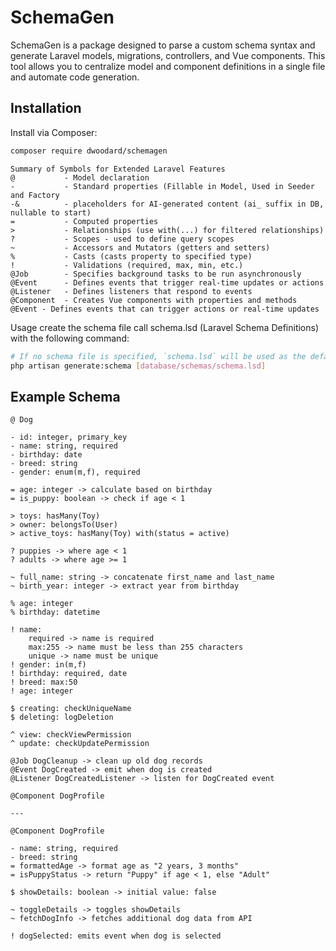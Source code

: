 # SchemaGen

SchemaGen is a package designed to parse a custom schema syntax and generate Laravel models, migrations, controllers, and Vue components. This tool allows you to centralize model and component definitions in a single file and automate code generation.

## Installation

Install via Composer:

```bash
composer require dwoodard/schemagen
```

```
Summary of Symbols for Extended Laravel Features
@           - Model declaration
-           - Standard properties (Fillable in Model, Used in Seeder and Factory
-&          - placeholders for AI-generated content (ai_ suffix in DB, nullable to start)
=           - Computed properties
>           - Relationships (use with(...) for filtered relationships)
?           - Scopes - used to define query scopes
~           - Accessors and Mutators (getters and setters)
%           - Casts (casts property to specified type)
!           - Validations (required, max, min, etc.)
@Job        - Specifies background tasks to be run asynchronously
@Event      - Defines events that trigger real-time updates or actions
@Listener   - Defines listeners that respond to events
@Component  - Creates Vue components with properties and methods
@Event - Defines events that can trigger actions or real-time updates
```

Usage
create the schema file call schema.lsd (Laravel Schema Definitions) with the following command:
```bash
# If no schema file is specified, `schema.lsd` will be used as the default.
php artisan generate:schema [database/schemas/schema.lsd]
```

## Example Schema
```
@ Dog

- id: integer, primary_key
- name: string, required
- birthday: date
- breed: string
- gender: enum(m,f), required

= age: integer -> calculate based on birthday
= is_puppy: boolean -> check if age < 1

> toys: hasMany(Toy)
> owner: belongsTo(User)
> active_toys: hasMany(Toy) with(status = active)

? puppies -> where age < 1
? adults -> where age >= 1

~ full_name: string -> concatenate first_name and last_name
~ birth_year: integer -> extract year from birthday

% age: integer
% birthday: datetime

! name: 
    required -> name is required
    max:255 -> name must be less than 255 characters
    unique -> name must be unique
! gender: in(m,f)
! birthday: required, date
! breed: max:50
! age: integer

$ creating: checkUniqueName
$ deleting: logDeletion

^ view: checkViewPermission
^ update: checkUpdatePermission

@Job DogCleanup -> clean up old dog records
@Event DogCreated -> emit when dog is created
@Listener DogCreatedListener -> listen for DogCreated event

@Component DogProfile

---

@Component DogProfile

- name: string, required
- breed: string
= formattedAge -> format age as "2 years, 3 months"
= isPuppyStatus -> return "Puppy" if age < 1, else "Adult"

$ showDetails: boolean -> initial value: false

~ toggleDetails -> toggles showDetails
~ fetchDogInfo -> fetches additional dog data from API

! dogSelected: emits event when dog is selected

```
